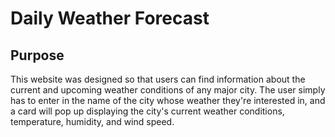# Daily Weather Forecast

## Purpose
This website was designed so that users can find information about the current and upcoming weather conditions of any major city. The user simply has to enter in the name of the city whose weather they're interested in, and a card will pop up displaying the city's current weather conditions, temperature, humidity, and wind speed.
